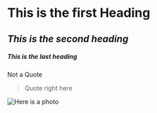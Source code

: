 # **This is the first Heading**
## *This is the second heading*
##### **This is the last _heading_**

Not a Quote
> Quote right here

![Here is a photo](https://media.istockphoto.com/id/155439315/photo/passenger-airplane-flying-above-clouds-during-sunset.jpg?s=1024x1024&w=is&k=20&c=pNrrSjEUXD5z0YPxWi16_3j2QWDtJnoFl0-w2128Gws=)
